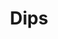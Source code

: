 ---
title: "Dips"
description: "Garlic ~ Ranch ~ Sour Cream ~ Caesar"
price_s: "1½"
price_m: ""
price_l: ""
price_xl: ""
weight: "18"
---